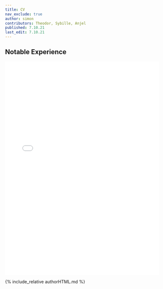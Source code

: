 ```yaml
---
title: CV
nav_exclude: true
author: simon
contributors: Theodor, Sybille, Anjel
published: 7.10.21
last_edit: 7.10.21
---
```


## Notable Experience

<iframe name="myiFrame" src="/assets/page/timeline.html" allowfullscreen="true" frameborder="0" id="iFrameResizer0" scrolling="yes" style="min-height: 227px; width: 100%; overflow: hidden; height: 700px"></iframe>

{% include_relative authorHTML.md %}